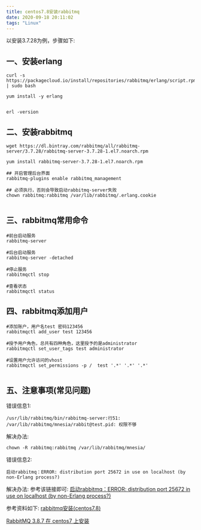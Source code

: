 ```yaml
---
title: centos7.8安装rabbitmq
date: 2020-09-18 20:11:02
tags: "Linux"
---
```


以安装3.7.28为例，步骤如下:
<!--more-->
## 一、安装erlang
```
curl -s https://packagecloud.io/install/repositories/rabbitmq/erlang/script.rpm.sh | sudo bash

yum install -y erlang


erl -version

```

## 二、安装rabbitmq
```
wget https://dl.bintray.com/rabbitmq/all/rabbitmq-server/3.7.28/rabbitmq-server-3.7.28-1.el7.noarch.rpm

yum install rabbitmq-server-3.7.28-1.el7.noarch.rpm

## 开启管理后台界面
rabbitmq-plugins enable rabbitmq_management

## 必须执行，否则会导致启动rabbitmq-server失败
chown rabbitmq:rabbitmq /var/lib/rabbitmq/.erlang.cookie


```

## 三、rabbitmq常用命令
```
#前台启动服务
rabbitmq-server
 
#后台启动服务
rabbitmq-server -detached 
 
#停止服务
rabbitmqctl stop 
 
#查看状态
rabbitmqctl status 

```

## 四、rabbitmq添加用户
```
#添加账户，用户名test 密码123456
rabbitmqctl add_user test 123456
 
#授予用户角色，总共有四种角色，这里授予的是administrator
rabbitmqctl set_user_tags test administrator
 
#设置用户允许访问的vhost
rabbitmqctl set_permissions -p /  test '.*' '.*' '.*'


```

## 五、注意事项(常见问题)

错误信息1:
```
/usr/lib/rabbitmq/bin/rabbitmq-server:行51: /var/lib/rabbitmq/mnesia/rabbit@test.pid: 权限不够

```

解决办法:
```
chown -R rabbitmq:rabbitmq /var/lib/rabbitmq/mnesia/

```

错误信息2:
```
启动rabbitmq：ERROR: distribution port 25672 in use on localhost (by non-Erlang process?)

```
解决办法:
参考该链接即可:
[启动rabbitmq：ERROR: distribution port 25672 in use on localhost (by non-Erlang process?)](https://blog.csdn.net/silenceray/article/details/82655651)


参考资料如下:
[rabbitmq安装(centos7.8)](https://blog.csdn.net/jiguquan3839/article/details/91346261?utm_medium=distribute.pc_relevant_ask_down.none-task-blog-baidujs-3.nonecase&depth_1-utm_source=distribute.pc_relevant_ask_down.none-task-blog-baidujs-3.nonecase
)

[RabbitMQ 3.8.7 在 centos7 上安装](https://www.cnblogs.com/passerbywl/p/13617372.html)